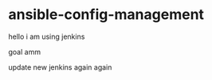 # ansible-config-management

hello i am using jenkins

goal amm

update new jenkins
again
again




